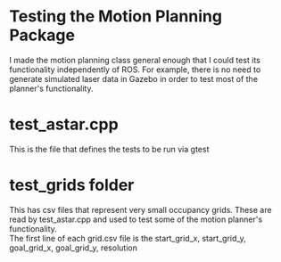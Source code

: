 # Testing the Motion Planning Package
I made the motion planning class general enough that I could test its functionality independently of ROS. For example, there is no need to generate simulated laser data in Gazebo in order to test most of the planner's functionality. 

# test_astar.cpp
This is the file that defines the tests to be run via gtest

# test_grids folder
This has csv files that represent very small occupancy grids. These are read by test_astar.cpp and used to test some of the motion planner's functionality. <br />
The first line of each grid<number>.csv file is the start_grid_x, start_grid_y, goal_grid_x, goal_grid_y, resolution  

